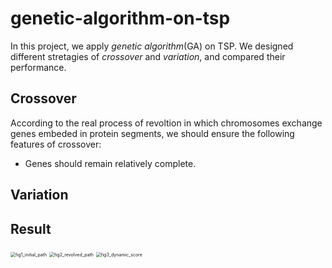 # genetic-algorithm-on-tsp

In this project, we apply *genetic algorithm*(GA) on TSP. We designed different stretagies of *crossover* and *variation*, and compared their performance.

## Crossover

According to the real process of revoltion in which chromosomes exchange genes embeded in protein segments, we should ensure the following features of crossover:

- Genes should remain relatively complete.

## Variation

## Result

<img src="https://github.com/JoelYYoung/genetic-algorithm-on-tsp/tree/main/figure/fig1_initial_path" alt="fig1_initial_path" style="zoom:50%;" />

<img src="https://github.com/JoelYYoung/genetic-algorithm-on-tsp/tree/main/figure/fig2_revolved_path" alt="fig2_revolved_path" style="zoom:50%;" />

<img src="https://github.com/JoelYYoung/genetic-algorithm-on-tsp/tree/main/figure/fig3_dynamic_score" alt="fig3_dynamic_score" style="zoom:50%;" />
